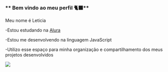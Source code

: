 ### ** Bem vindo ao meu perfil 🐈‍⬛**

Meu nome é Leticia
  
-Estou estudando na [Alura](https://www.alura.com.br)

-Estou me desenvolvendo na linguagem JavaScript

-Utilizo esse espaço para minha organização e compartilhamento dos meus projetos desenvolvidos

![](https://media1.tenor.com/m/R734rTbXxEsAAAAd/trickmint.gif)






















